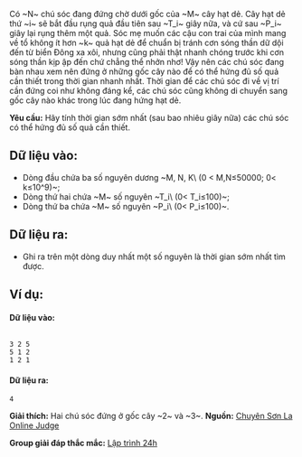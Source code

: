 Có ~N~ chú sóc đang đứng chờ dưới gốc của ~M~ cây hạt dẻ. Cây hạt dẻ thứ ~i~ sẽ bắt đầu rụng quả đầu tiên sau ~T_i~ giây nữa, và cứ sau ~P_i~ giây lại rụng thêm một quả. Sóc mẹ muốn các cậu con trai của mình mang về tổ không ít hơn ~k~ quả hạt dẻ để chuẩn bị tránh cơn sóng thần dữ dội đến từ biển Đông xa xôi, nhưng cũng phải thật nhanh chóng trước khi cơn sóng thần kịp ập đến chứ chẳng thể nhởn nhơ! Vậy nên các chú sóc đang bàn nhau xem nên đứng ở những gốc cây nào để có thể hứng đủ số quả cần thiết trong thời gian nhanh nhất. Thời gian để các chú sóc đi về vị trí cần đứng coi như không đáng kể, các chú sóc cũng không di chuyển sang gốc cây nào khác trong lúc đang hứng hạt dẻ.

**Yêu cầu:** Hãy tính thời gian sớm nhất (sau bao nhiêu giây nữa) các chú sóc có thể hứng đủ số quả cần thiết.

## Dữ liệu vào:
- Dòng đầu chứa ba số nguyên dương ~M, N, K\ (0 < M,N≤50000; 0< k≤10^9)~;
- Dòng thứ hai chứa ~M~ số nguyên ~T_i\ (0< T_i≤100)~;
- Dòng thứ ba chứa ~M~ số nguyên ~P_i\ (0< P_i≤100)~.

## Dữ liệu ra:
- Ghi ra trên một dòng duy nhất một số nguyên là thời gian sớm nhất tìm được.

## Ví dụ:
#### Dữ liệu vào:
```

3 2 5
5 1 2
1 2 1
```

#### Dữ liệu ra:
```
4
```

**Giải thích:** Hai chú sóc đứng ở gốc cây ~2~ và ~3~.
**Nguồn:** [Chuyên Sơn La Online Judge](http://csloj.ddns.net/)

**Group giải đáp thắc mắc:** [Lập trình 24h](https://www.facebook.com/groups/1386904321519984)